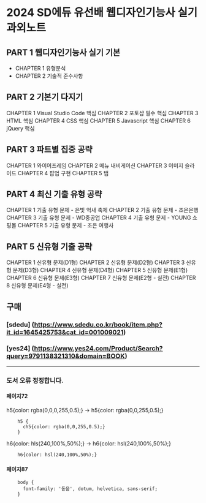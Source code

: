 # 2024 SD에듀 유선배 웹디자인기능사 실기 과외노트

## PART 1 웹디자인기능사 실기 기본

- CHAPTER 1 유형분석
- CHAPTER 2 기술적 준수사항

## PART 2 기본기 다지기

CHAPTER 1 Visual Studio Code 핵심
CHAPTER 2 포토샵 필수 핵심
CHAPTER 3 HTML 핵심
CHAPTER 4 CSS 핵심
CHAPTER 5 Javascript 핵심
CHAPTER 6 jQuery 핵심

## PART 3 파트별 집중 공략

CHAPTER 1 와이어프레임
CHAPTER 2 메뉴 내비게이션
CHAPTER 3 이미지 슬라이드
CHAPTER 4 팝업 구현
CHAPTER 5 탭

## PART 4 최신 기출 유형 공략

CHAPTER 1 기출 유형 문제 - 은빛 억새 축제
CHAPTER 2 기출 유형 문제 - 조은은행
CHAPTER 3 기출 유형 문제 - WD중공업
CHAPTER 4 기출 유형 문제 - YOUNG 쇼핑몰
CHAPTER 5 기출 유형 문제 - 조은 여행사

## PART 5 신유형 기출 공략

CHAPTER 1 신유형 문제(D1형)
CHAPTER 2 신유형 문제(D2형)
CHAPTER 3 신유형 문제(D3형)
CHAPTER 4 신유형 문제(D4형)
CHAPTER 5 신유형 문제(E1형)
CHAPTER 6 신유형 문제(E3형)
CHAPTER 7 신유형 문제(E2형 - 실전)
CHAPTER 8 신유형 문제(E4형 - 실전)

## 구매
### [sdedu] (https://www.sdedu.co.kr/book/item.php?it_id=1645425753&cat_id=001009021)
### [yes24] (https://www.yes24.com/Product/Search?query=9791138321310&domain=BOOK)
------------

### 도서 오류 정정합니다.

#### 페이지72
h5{color: rgba(0,0,0,255,0.5);} -> h5{color: rgba(0,0,255,0.5);}
```
    h5 {
      ch5{color: rgba(0,0,255,0.5);}
    }
```

h6{color: hls(240,100%,50%);} -> h6{color: hsl(240,100%,50%);}
```
    h6{color: hsl(240,100%,50%);}
```
#### 페이지87
```
    body {
      font-family: '돋움', dotum, helvetica, sans-serif;
    }
```
